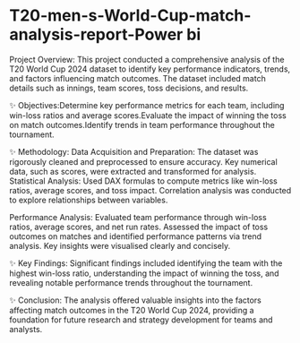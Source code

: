 # T20-men-s-World-Cup-match-analysis-report-Power bi


 Project Overview:
This project conducted a comprehensive analysis of the T20 World Cup 2024 dataset to identify key performance indicators, trends, and factors influencing match outcomes. The dataset included match details such as innings, team scores, toss decisions, and results.

✨ Objectives:Determine key performance metrics for each team, including win-loss ratios and average scores.Evaluate the impact of winning the toss on match outcomes.Identify trends in team performance throughout the tournament.

✨ Methodology:
Data Acquisition and Preparation: The dataset was rigorously cleaned and preprocessed to ensure accuracy. Key numerical data, such as scores, were extracted and transformed for analysis.
Statistical Analysis: Used DAX formulas to compute metrics like win-loss ratios, average scores, and toss impact. Correlation analysis was conducted to explore relationships between variables.

Performance Analysis: Evaluated team performance through win-loss ratios, average scores, and net run rates. Assessed the impact of toss outcomes on matches and identified performance patterns via trend analysis. Key insights were visualised clearly and concisely.

✨ Key Findings:
Significant findings included identifying the team with the highest win-loss ratio, understanding the impact of winning the toss, and revealing notable performance trends throughout the tournament.

✨ Conclusion:
The analysis offered valuable insights into the factors affecting match outcomes in the T20 World Cup 2024, providing a foundation for future research and strategy development for teams and analysts.
